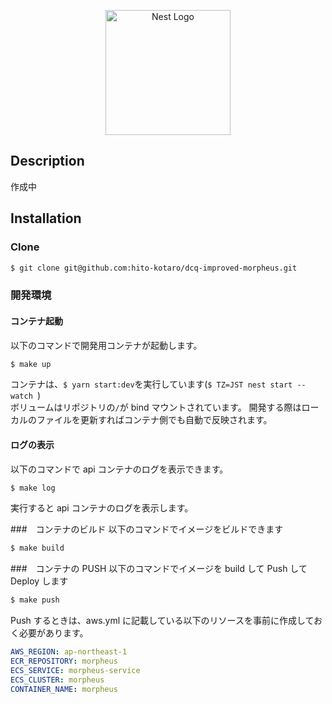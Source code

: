 <p align="center">
  <a href="http://nestjs.com/" target="blank"><img src="https://nestjs.com/img/logo-small.svg" width="200" alt="Nest Logo" /></a>
</p>

## Description

作成中

## Installation

### Clone

```bash
$ git clone git@github.com:hito-kotaro/dcq-improved-morpheus.git
```

### 開発環境

#### コンテナ起動

以下のコマンドで開発用コンテナが起動します。

```bash
$ make up
```

コンテナは、`$ yarn start:dev`を実行しています(`$ TZ=JST nest start --watch `)  
ボリュームはリポジトリの`/`が bind マウントされています。
開発する際はローカルのファイルを更新すればコンテナ側でも自動で反映されます。

#### ログの表示

以下のコマンドで api コンテナのログを表示できます。

```bash
$ make log
```

実行すると api コンテナのログを表示します。

###　コンテナのビルド
以下のコマンドでイメージをビルドできます

```bash
$ make build
```

###　コンテナの PUSH
以下のコマンドでイメージを build して Push して Deploy します

```bash
$ make push
```

Push するときは、aws.yml に記載している以下のリソースを事前に作成しておく必要があります。

```yml
AWS_REGION: ap-northeast-1
ECR_REPOSITORY: morpheus
ECS_SERVICE: morpheus-service
ECS_CLUSTER: morpheus
CONTAINER_NAME: morpheus
```
